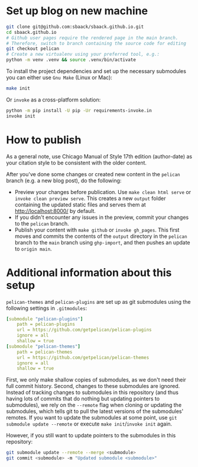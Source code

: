 # Set up blog on new machine

```bash
git clone git@github.com:sbaack/sbaack.github.io.git
cd sbaack.github.io
# Github user pages require the rendered page in the main branch.
# Therefore, switch to branch containing the source code for editing
git checkout pelican
# Create a new virtualenv using your preferred tool, e.g.:
python -m venv .venv && source .venv/bin/activate
```

To install the project dependencies and set up the necessary submodules you can either use `Gnu Make` (Linux or Mac):

```bash
make init
```

Or `invoke` as a cross-platform solution:

```bash
python -m pip install -U pip -Ur requirements-invoke.in
invoke init
```

# How to publish

As a general note, use Chicago Manual of Style 17th edition (author-date) as your citation style to be consistent with the older content.

After you've done some changes or created new content in the `pelican` branch (e.g. a new blog post), do the following:

- Preview your changes before publication. Use `make clean html serve` or `invoke clean preview serve`. This creates a new `output` folder containing the updated static files and serves them at <http://localhost:8000/> by default.
- If you didn't encounter any issues in the preview, commit your changes to the `pelican` branch.
- Publish your content with `make github` or `invoke gh_pages`. This first moves and commits the contents of the `output` directory in the `pelican` branch to the `main` branch using `ghp-import`, and then pushes an update to `origin main`.

# Additional information about this setup

`pelican-themes` and `pelican-plugins` are set up as git submodules using the following settings in `.gitmodules`:

```yaml
[submodule "pelican-plugins"]
    path = pelican-plugins
    url = https://github.com/getpelican/pelican-plugins
    ignore = all
    shallow = true
[submodule "pelican-themes"]
    path = pelican-themes
    url = https://github.com/getpelican/pelican-themes
    ignore = all
    shallow = true
```

First, we only make shallow copies of submodules, as we don't need their full commit history. Second, changes to these submodules are ignored. Instead of tracking changes to submodules in this repository (and thus having lots of commits that do nothing but updating pointers to submodules), we rely on the  `--remote` flag when cloning or updating the submodules, which tells git to pull the latest versions of the submodules' remotes. If you want to update the submodules at some point, use `git submodule update --remote` or execute `make init`/`invoke init` again.

However, if you still want to update pointers to the submodules in this repository:

```bash
git submodule update --remote --merge <submodule>
git commit <submodule> -m "Updated submodule <submodule>"
```